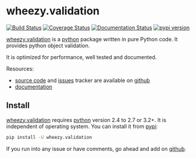 # wheezy.validation

[![Build Status](https://travis-ci.org/akornatskyy/wheezy.validation.svg?branch=master)](https://travis-ci.org/akornatskyy/wheezy.validation)
[![Coverage Status](https://coveralls.io/repos/github/akornatskyy/wheezy.validation/badge.svg?branch=master)](https://coveralls.io/github/akornatskyy/wheezy.validation?branch=master)
[![Documentation Status](https://readthedocs.org/projects/wheezyvalidation/badge/?version=latest)](https://wheezyvalidation.readthedocs.io/en/latest/?badge=latest)
[![pypi version](https://badge.fury.io/py/wheezy.validation.svg)](https://badge.fury.io/py/wheezy.validation)

[wheezy.validation](https://pypi.org/project/wheezy.validation/) is a
[python](https://www.python.org) package written in pure Python code. It
provides python object validation.

It is optimized for performance, well tested and documented.

Resources:

- [source code](https://github.com/akornatskyy/wheezy.validation)
  and [issues](https://github.com/akornatskyy/wheezy.validation/issues)
  tracker are available on
  [github](https://github.com/akornatskyy/wheezy.validation)
- [documentation](https://wheezyvalidation.readthedocs.io/en/latest/)

## Install

[wheezy.validation](https://pypi.org/project/wheezy.validation/)
requires [python](https://www.python.org) version 2.4 to 2.7 or 3.2+. It
is independent of operating system. You can install it from
[pypi](https://pypi.org/project/wheezy.validation/):

```sh
pip install -U wheezy.validation
```

If you run into any issue or have comments, go ahead and add on
[github](https://github.com/akornatskyywheezy.validation).
